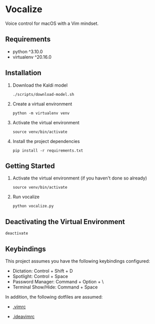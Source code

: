 # Vocalize

Voice control for macOS with a Vim mindset.

## Requirements

- python ^3.10.0
- virtualenv ^20.16.0

## Installation

1.  Download the Kaldi model

        ./scripts/download-model.sh

2.  Create a virtual environment

        python -m virtualenv venv

3.  Activate the virtual environment

        source venv/bin/activate

4.  Install the project dependencies

        pip install -r requirements.txt

## Getting Started

1.  Activate the virtual environment (if you haven't done so already)

        source venv/bin/activate

2.  Run vocalize

        python vocalize.py

## Deactivating the Virtual Environment

    deactivate

## Keybindings

This project assumes you have the following keybindings configured:

- Dictation: Control + Shift + D
- Spotlight: Control + Space
- Password Manager: Command + Option + \
- Terminal Show/Hide: Command + Space

In addition, the following dotfiles are assumed:

- [.vimrc](https://github.com/joshcummingsdesign/mac-dev-env/blob/master/dotfiles/.vimrc)

- [.ideavimrc](https://github.com/joshcummingsdesign/mac-dev-env/blob/master/dotfiles/.ideavimrc)
